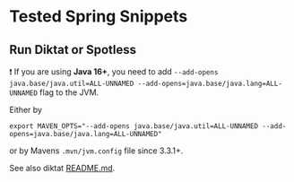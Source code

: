 # Tested Spring Snippets

## Run Diktat or Spotless

:heavy_exclamation_mark: If you are using **Java 16+**, you need to add `--add-opens java.base/java.util=ALL-UNNAMED --add-opens=java.base/java.lang=ALL-UNNAMED` flag to the JVM.

Either by
```
export MAVEN_OPTS="--add-opens java.base/java.util=ALL-UNNAMED --add-opens=java.base/java.lang=ALL-UNNAMED"
```
or by Mavens `.mvn/jvm.config` file since 3.3.1+.

See also diktat [README.md](https://github.com/saveourtool/diktat#run-with-maven-using-diktat-maven-plugin).


